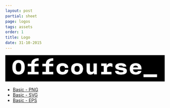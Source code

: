 ```yaml
---
layout: post
partial: sheet
page: logos
tags: assets
order: 1
title: Logo
date: 31-10-2015
---
```

[![Basic Logo](/images/documentation/logos/off_logo_basis.png)](/images/documentation/logos/off_logo_basis.png)

- [Basic - PNG](/images/documentation/logos/off_logo_basis.png)
- [Basic - SVG](/images/documentation/logos/off_logo_basis.svg)
- [Basic - EPS](/images/documentation/logos/off_logo_basis.eps)